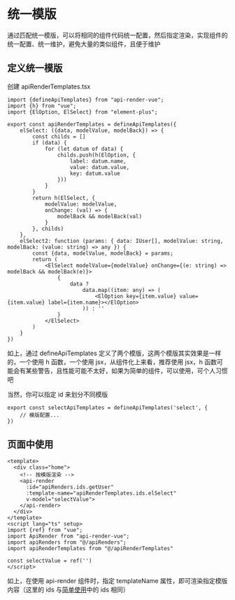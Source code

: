 # 统一模版

通过匹配统一模版，可以将相同的组件代码统一配置，然后指定渲染，实现组件的统一配置、统一维护，避免大量的类似组件，且便于维护

## 定义统一模版

创建 apiRenderTemplates.tsx

```tsx
import {defineApiTemplates} from "api-render-vue";
import {h} from "vue";
import {ElOption, ElSelect} from "element-plus";

export const apiRenderTemplates = defineApiTemplates({
    elSelect: ({data, modelValue, modelBack}) => {
        const childs = []
        if (data) {
            for (let datum of data) {
                childs.push(h(ElOption, {
                    label: datum.name,
                    value: datum.value,
                    key: datum.value
                }))
            }
        }
        return h(ElSelect, {
            modelValue: modelValue,
            onChange: (val) => {
                modelBack && modelBack(val)
            }
        }, childs)
    },
    elSelect2: function (params: { data: IUser[], modelValue: string, modelBack: (value: string) => any }) {
        const {data, modelValue, modelBack} = params;
        return (
            <ElSelect modelValue={modelValue} onChange={(e: string) => modelBack && modelBack(e)}>
                {
                    data ?
                        data.map((item: any) => (
                            <ElOption key={item.value} value={item.value} label={item.name}></ElOption>
                        )) : ''
                }
            </ElSelect>
        )
    }
})
```

如上，通过 defineApiTemplates 定义了两个模版，这两个模版其实效果是一样的，一个使用 h 函数，一个使用 jsx，从组件化上来看，推荐使用 jsx，h 函数可能会有某些警告，且性能可能不太好，如果为简单的组件，可以使用，可个人习惯吧

当然，你可以指定 id 来划分不同模版

```tsx
export const selectApiTemplates = defineApiTemplates('select', {
    // 模版配置...
})
```

## 页面中使用

```vue
<template>
  <div class="home">
    <!-- 按模版渲染 -->
    <api-render
      :id="apiRenders.ids.getUser"
      :template-name="apiRenderTemplates.ids.elSelect"
      v-model="selectValue">
    </api-render>
  </div>
</template>
<script lang="ts" setup>
import {ref} from "vue";
import ApiRender from "api-render-vue";
import apiRenders from "@/apiRenders";
import apiRenderTemplates from "@/apiRenderTemplates"
  
const selectValue = ref('')
</script>
```

如上，在使用 api-render 组件时，指定 templateName 属性，即可渲染指定模版内容（这里的 ids 与[简单使用](./SIMPLE.MD)中的 ids 相同）
